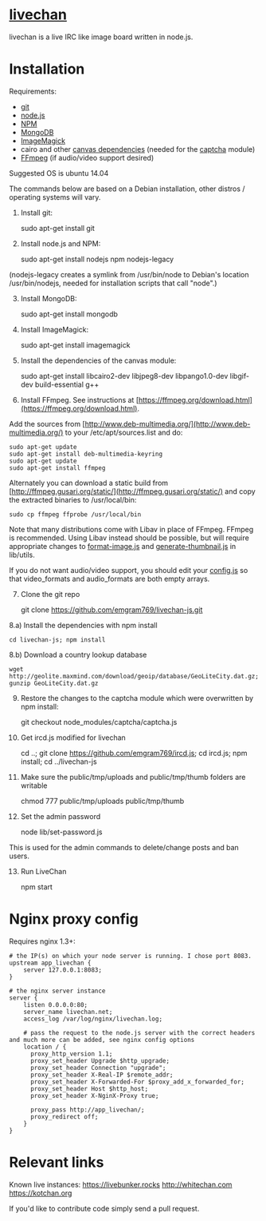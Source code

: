[livechan](http://livechan.net)
====


livechan is a live IRC like image board written in node.js.

Installation
====

Requirements:
- [git](http://git-scm.com/)
- [node.js](http://nodejs.org/)
- [NPM](https://npmjs.org/)
- [MongoDB](http://www.mongodb.org/)
- [ImageMagick](http://imagemagick.org/script/index.php)
- cairo and other [canvas dependencies](https://github.com/LearnBoost/node-canvas/wiki/_pages) (needed for the [captcha](https://npmjs.org/package/captcha) module)
- [FFmpeg](https://ffmpeg.org/) (if audio/video support desired)

Suggested OS is ubuntu 14.04

The commands below are based on a Debian installation, other distros / operating systems will vary.

1) Install git:

    sudo apt-get install git

2) Install node.js and NPM:

    sudo apt-get install nodejs npm nodejs-legacy

(nodejs-legacy creates a symlink from /usr/bin/node to Debian's location /usr/bin/nodejs, needed for installation scripts that call "node".)

3) Install MongoDB:

    sudo apt-get install mongodb

4) Install ImageMagick:

    sudo apt-get install imagemagick

5) Install the dependencies of the canvas module:

    sudo apt-get install libcairo2-dev libjpeg8-dev libpango1.0-dev libgif-dev build-essential g++

6) Install FFmpeg. See instructions at [https://ffmpeg.org/download.html](https://ffmpeg.org/download.html).

Add the sources from [http://www.deb-multimedia.org/](http://www.deb-multimedia.org/) to your /etc/apt/sources.list and do:

    sudo apt-get update
    sudo apt-get install deb-multimedia-keyring
    sudo apt-get update
    sudo apt-get install ffmpeg

Alternately you can download a static build from [http://ffmpeg.gusari.org/static/](http://ffmpeg.gusari.org/static/) and copy the extracted binaries to /usr/local/bin:

    sudo cp ffmpeg ffprobe /usr/local/bin

Note that many distributions come with Libav in place of FFmpeg. FFmpeg is recommended. Using Libav instead should be possible, but will require appropriate changes to [format-image.js](https://github.com/emgram769/livechan-js/blob/master/lib/utils/format-image.js) and [generate-thumbnail.js](https://github.com/emgram769/livechan-js/blob/master/lib/utils/generate-thumbnail.js) in lib/utils.

If you do not want audio/video support, you should edit your [config.js](https://github.com/emgram769/livechan-js/blob/master/config.js) so that video_formats and audio_formats are both empty arrays.

7) Clone the git repo

    git clone https://github.com/emgram769/livechan-js.git

8.a) Install the dependencies with npm install

    cd livechan-js; npm install

8.b) Download a country lookup database

    wget http://geolite.maxmind.com/download/geoip/database/GeoLiteCity.dat.gz; gunzip GeoLiteCity.dat.gz

9) Restore the changes to the captcha module which were overwritten by npm install:

    git checkout node_modules/captcha/captcha.js
    
10) Get ircd.js modified for livechan

    cd ..; git clone https://github.com/emgram769/ircd.js; cd ircd.js; npm install; cd ../livechan-js

11) Make sure the public/tmp/uploads and public/tmp/thumb folders are writable

    chmod 777 public/tmp/uploads public/tmp/thumb

12) Set the admin password

    node lib/set-password.js

This is used for the admin commands to delete/change posts and ban users.

13) Run LiveChan

    npm start

Nginx proxy config
====
Requires nginx 1.3+:

```nginx
# the IP(s) on which your node server is running. I chose port 8083.
upstream app_livechan {
    server 127.0.0.1:8083;
}

# the nginx server instance
server {
    listen 0.0.0.0:80;
    server_name livechan.net;
    access_log /var/log/nginx/livechan.log;

    # pass the request to the node.js server with the correct headers and much more can be added, see nginx config options
    location / {
      proxy_http_version 1.1;
      proxy_set_header Upgrade $http_upgrade;
      proxy_set_header Connection "upgrade";
      proxy_set_header X-Real-IP $remote_addr;
      proxy_set_header X-Forwarded-For $proxy_add_x_forwarded_for;
      proxy_set_header Host $http_host;
      proxy_set_header X-NginX-Proxy true;

      proxy_pass http://app_livechan/;
      proxy_redirect off;
    }
}
```

Relevant links
====
Known live instances:
https://livebunker.rocks
http://whitechan.com
https://kotchan.org

If you'd like to contribute code simply send a pull request.
